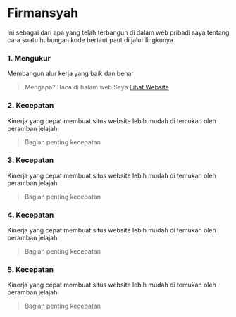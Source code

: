 # Firmansyah
Ini sebagai dari apa yang telah terbangun di dalam web pribadi saya tentang cara suatu hubungan kode bertaut paut di jalur lingkunya
### 1. Mengukur
Membangun alur kerja yang baik dan benar
> Mengapa?
Baca di halam web Saya 
[Lihat Website](https://firmansyahbio.blogspot.com)
### 2. Kecepatan
Kinerja yang cepat membuat situs website lebih mudah di temukan oleh peramban jelajah
> Bagian penting kecepatan
### 3. Kecepatan
Kinerja yang cepat membuat situs website lebih mudah di temukan oleh peramban jelajah
> Bagian penting kecepatan
### 4. Kecepatan
Kinerja yang cepat membuat situs website lebih mudah di temukan oleh peramban jelajah
> Bagian penting kecepatan 
### 5. Kecepatan
Kinerja yang cepat membuat situs website lebih mudah di temukan oleh peramban jelajah
> Bagian penting kecepatan


